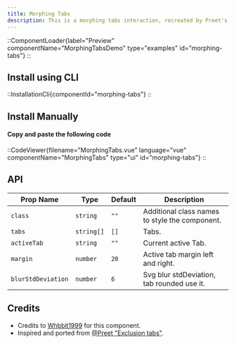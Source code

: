 ```yaml
---
title: Morphing Tabs
description: This is a morphing tabs interaction, recreated by Preet's work and featuring the gooey effect component.
---
```


::ComponentLoader{label="Preview" componentName="MorphingTabsDemo" type="examples" id="morphing-tabs"}
::

## Install using CLI

::InstallationCli{componentId="morphing-tabs"}
::

## Install Manually

#### Copy and paste the following code

::CodeViewer{filename="MorphingTabs.vue" language="vue" componentName="MorphingTabs" type="ui" id="morphing-tabs"}
::

## API

| Prop Name          | Type       | Default | Description                                    |
| ------------------ | ---------- | ------- | ---------------------------------------------- |
| `class`            | `string`   | `""`    | Additional class names to style the component. |
| `tabs`             | `string[]` | `[]`    | Tabs.                                          |
| `activeTab`        | `string`   | `""`    | Current active Tab.                            |
| `margin`           | `number`   | `20`    | Active tab margin left and right.              |
| `blurStdDeviation` | `number`   | `6`     | Svg blur stdDeviation, tab rounded use it.     |

## Credits

- Credits to [Whbbit1999](https://github.com/Whbbit1999) for this component.
- Inspired and ported from [@Preet "Exclusion tabs"](https://x.com/wickedmishra/status/1823026659894940124).
